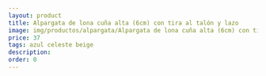 ```yaml
---
layout: product
title: Alpargata de lona cuña alta (6cm) con tira al talón y lazo 
image: img/productos/alpargata/Alpargata de lona cuña alta (6cm) con tira al talón y lazo =37 =azul celeste beige.webp
price: 37 
tags: azul celeste beige
description: 
order: 0
---
```

